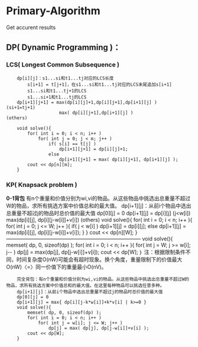 Primary-Algorithm
=================
Get accurent results

DP( Dynamic Programming )：
----------------------
### LCS( Longest Common Subsequence )
		dp[i][j]：s1...si和t1...tj对应的LCS长度
			s[i+1] = t[j+1]，在s1...si和t1...tj对应的LCS末尾追加s[i+1]
			s1...si和t1...tj+1的LCS
			s1...si+1和t1...tj的LCS 
		dp[i+1][j+1] = max(dp[i][j]+1,dp[i][j+1],dp[i+1][j] )     (si+1=tj+1)
                        max( dp[i][j+1],dp[i+1][j] )               (others)
```
	void solve(){   
		for( int i = 0; i < n; i++ )
			for( int j = 0; j < m; j++ )
				if( s[i] == t[j] )
					dp[i+1][j+1] = dp[i][j]+1;
				else
					dp[i+1][j+1] = max( dp[i][j+1], dp[i+1][j] );
		cout << dp[n][m];
	}
```

### KP( Knapsack problem )
__0-1背包__
		有n个重量和价值分别为wi,vi的物品。从这些物品中挑选出总重量不超过W的物品，求所有挑选方案中价值总和的最大值。		dp[i+1][j]：从前i个物品中选出总重量不超过j的物品时总价值的最大值
		dp[0][j] = 0
		dp[i+1][j] = dp[i][j] (j<w[i])
			max(dp[i][j], dp[i][j-w[i]]+v[i]) (others)
		void solve(){
			for( int i = 0; i < n; i++ ){
				for( int j = 0; j <= W; j++ ){
					if( j < w[i] )
						dp[i+1][j] = dp[i][j];
					else
						dp[i+1][j] = max(dp[i][j], dp[i][j-w[i]]+v[i]);
				}
			}
			cout << dp[n][W];
		}
		——————————————————————————
		void solve(){
		  memset( dp, 0, sizeof(dp) );
			for( int i = 0; i < n; i++ ){
				for( int j = W; j >= w[i]; j-- )
					dp[j] = max(dp[j], dp[j-w[i]]+v[i]);
			cout << dp[W];
		｝
		注：根据限制条件不同，时间复杂度O(nW)可能会有超时现象。换个角度，重量限制下的价值最大O(nW)〈=〉同一价值下的重量最小O(nV)。
>
		完全背包：有n个重量和价值分别为wi,vi的物品。从这些物品中挑选出总重量不超过W的物品，求所有挑选方案中价值总和的最大值。在这里每种物品可以挑选任意多种。
		dp[i+1][j]：从前i个物品中选出总重量不超过j的物品时总价值的最大值
		dp[0][j] = 0
		dp[i+1][j] = max{ dp[i][j-k*w[i]]+k*v[i] | k>=0 }
		void solve(){
			memset( dp, 0, sizeof(dp) );
			for( int i = 0; i < n; i++ )
				for( int j = w[i]; j <= W; j++ )
					dp[j] = max( dp[j], dp[j-w[i]]+v[i] );
			cout << dp[W];
		}


 
